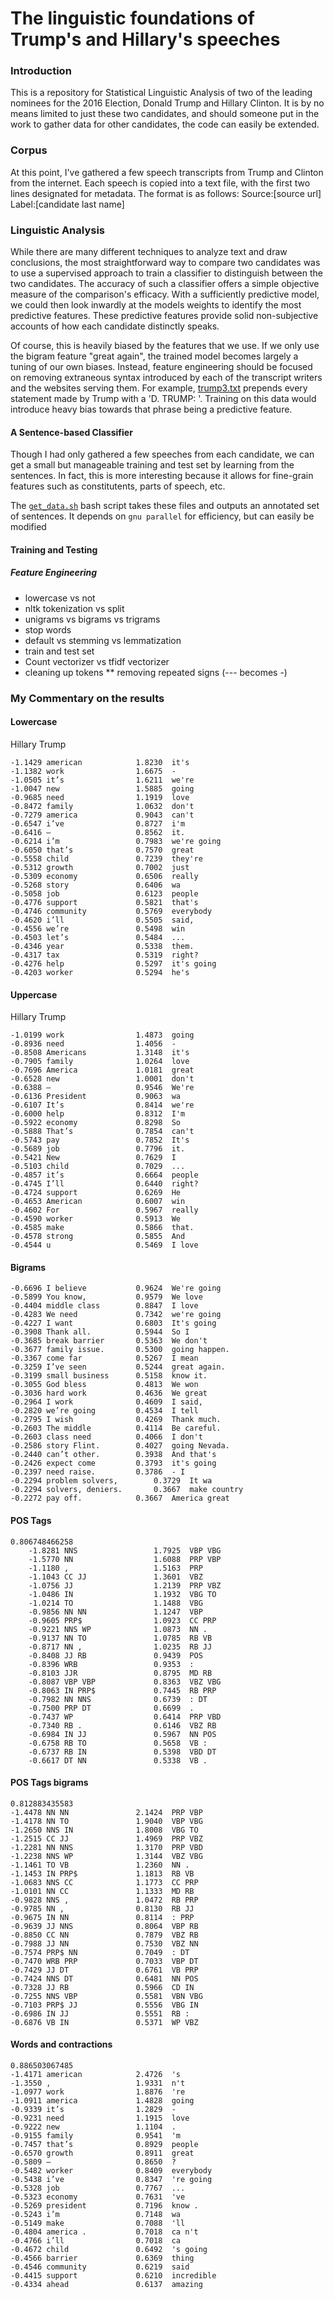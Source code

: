 # The linguistic foundations of Trump's and Hillary's speeches

### Introduction

This is a repository for Statistical Linguistic Analysis of two of the leading nominees for the 2016 Election, Donald Trump and Hillary Clinton. It is by no means limited to just these two candidates, and should someone put in the work to gather data for other candidates, the code can easily be extended. 

### Corpus
At this point, I've gathered a few speech transcripts from Trump and Clinton from the internet. Each speech is copied into a text file, with the first two lines designated for metadata. The format is as follows:
Source:[source url]
Label:[candidate last name]
<body>

### Linguistic Analysis
While there are many different techniques to analyze text and draw conclusions, the most straightforward way to compare two candidates was to use a supervised approach to train a classifier to distinguish between the two candidates. The accuracy of such a classifier offers a simple objective measure of the comparison's efficacy. With a sufficiently predictive model, we could then look inwardly at the models weights to identify the most predictive features. These predictive features provide solid non-subjective accounts of how each candidate distinctly speaks.

Of course, this is heavily biased by the features that we use. If we only use the bigram feature "great again", the trained model becomes largely a tuning of our own biases. Instead, feature engineering should be focused on removing extraneous syntax introduced by each of the transcript writers and the websites serving them. For example, [trump3.txt](trump3.txt) prepends every statement made by Trump with a 'D. TRUMP: '. Training on this data would introduce heavy bias towards that phrase being a predictive feature. 

#### A Sentence-based Classifier
Though I had only gathered a few speeches from each candidate, we can get a small but manageable training and test set by learning from the sentences. In fact, this is more interesting because it allows for fine-grain features such as constitutents, parts of speech, etc. 

The [`get_data.sh`](get_data.sh) bash script takes these files and outputs an annotated set of sentences. It depends on `gnu parallel` for efficiency, but can easily be modified

#### Training and Testing

##### Feature Engineering
* lowercase vs not
* nltk tokenization vs split
* unigrams vs bigrams vs trigrams
* stop words
* default vs stemming vs lemmatization
* train and test set
* Count vectorizer vs tfidf vectorizer
* cleaning up tokens 
** removing repeated signs (--- becomes -)

### My Commentary on the results
#### Lowercase
Hillary                     Trump
```
-1.1429	american       		1.8230	it's
-1.1382	work           		1.6675	-
-1.0505	it’s           		1.6211	we're
-1.0047	new            		1.5885	going
-0.9685	need           		1.1919	love
-0.8472	family         		1.0632	don't
-0.7279	america        		0.9043	can't
-0.6547	i’ve           		0.8727	i'm
-0.6416	–              		0.8562	it.
-0.6214	i’m            		0.7983	we're going
-0.6050	that’s         		0.7570	great
-0.5558	child          		0.7239	they're
-0.5312	growth         		0.7002	just
-0.5309	economy        		0.6506	really
-0.5268	story          		0.6406	wa
-0.5058	job            		0.6123	people
-0.4776	support        		0.5821	that's
-0.4746	community      		0.5769	everybody
-0.4620	i’ll           		0.5505	said,
-0.4556	we’re          		0.5498	win
-0.4503	let’s          		0.5484	...
-0.4346	year           		0.5338	them.
-0.4317	tax            		0.5319	right?
-0.4276	help           		0.5297	it's going
-0.4203	worker         		0.5294	he's
```	
#### Uppercase
Hillary                     Trump
```
-1.0199	work           		1.4873	going
-0.8936	need           		1.4056	-
-0.8508	Americans      		1.3148	it's
-0.7905	family         		1.0264	love
-0.7696	America        		1.0181	great
-0.6528	new            		1.0001	don't
-0.6388	–              		0.9546	We're
-0.6136	President      		0.9063	wa
-0.6107	It’s           		0.8414	we're
-0.6000	help           		0.8312	I'm
-0.5922	economy        		0.8298	So
-0.5888	That’s         		0.7854	can't
-0.5743	pay            		0.7852	It's
-0.5689	job            		0.7796	it.
-0.5421	New            		0.7629	I
-0.5103	child          		0.7029	...
-0.4857	it’s           		0.6664	people
-0.4745	I’ll           		0.6440	right?
-0.4724	support        		0.6269	He
-0.4653	American       		0.6007	win
-0.4602	For            		0.5967	really
-0.4590	worker         		0.5913	We
-0.4585	make           		0.5866	that.
-0.4578	strong         		0.5855	And
-0.4544	u              		0.5469	I love
```

#### Bigrams

```
-0.6696	I believe      		0.9624	We're going
-0.5899	You know,      		0.9579	We love
-0.4404	middle class   		0.8847	I love
-0.4283	We need        		0.7342	we're going
-0.4227	I want         		0.6803	It's going
-0.3908	Thank all.     		0.5944	So I
-0.3685	break barrier  		0.5363	We don't
-0.3677	family issue.  		0.5300	going happen.
-0.3367	come far       		0.5267	I mean
-0.3259	I’ve seen      		0.5244	great again.
-0.3199	small business 		0.5158	know it.
-0.3055	God bless      		0.4813	We won
-0.3036	hard work      		0.4636	We great
-0.2964	I work         		0.4609	I said,
-0.2820	we’re going    		0.4534	I tell
-0.2795	I wish         		0.4269	Thank much.
-0.2603	The middle     		0.4114	Be careful.
-0.2603	class need     		0.4066	I don't
-0.2586	story Flint.   		0.4027	going Nevada.
-0.2440	can’t other.   		0.3938	And that's
-0.2426	expect come    		0.3793	it's going
-0.2397	need raise.    		0.3786	- I
-0.2294	problem solvers,		0.3729	It wa
-0.2294	solvers, deniers.		0.3667	make country
-0.2272	pay off.       		0.3667	America great
```

#### POS Tags

```
0.806748466258
	-1.8281	NNS            		1.7925	VBP VBG
	-1.5770	NN             		1.6088	PRP VBP
	-1.1180	,              		1.5163	PRP
	-1.1043	CC JJ          		1.3601	VBZ
	-1.0756	JJ             		1.2139	PRP VBZ
	-1.0486	IN             		1.1932	VBG TO
	-1.0214	TO             		1.1488	VBG
	-0.9856	NN NN          		1.1247	VBP
	-0.9605	PRP$           		1.0923	CC PRP
	-0.9221	NNS WP         		1.0873	NN .
	-0.9137	NN TO          		1.0785	RB VB
	-0.8717	NN ,           		1.0235	RB JJ
	-0.8408	JJ RB          		0.9439	POS
	-0.8396	WRB            		0.9353	:
	-0.8103	JJR            		0.8795	MD RB
	-0.8087	VBP VBP        		0.8363	VBZ VBG
	-0.8063	IN PRP$        		0.7445	RB PRP
	-0.7982	NN NNS         		0.6739	: DT
	-0.7500	PRP DT         		0.6699	.
	-0.7437	WP             		0.6414	PRP VBD
	-0.7340	RB .           		0.6146	VBZ RB
	-0.6984	IN JJ          		0.5967	NN POS
	-0.6758	RB TO          		0.5658	VB :
	-0.6737	RB IN          		0.5398	VBD DT
	-0.6617	DT NN          		0.5338	VB .
```
	
#### POS Tags bigrams

```
0.812883435583
-1.4478	NN NN          		2.1424	PRP VBP
-1.4178	NN TO          		1.9040	VBP VBG
-1.2650	NNS IN         		1.8008	VBG TO
-1.2515	CC JJ          		1.4969	PRP VBZ
-1.2281	NN NNS         		1.3170	PRP VBD
-1.2238	NNS WP         		1.3144	VBZ VBG
-1.1461	TO VB          		1.2360	NN .
-1.1453	IN PRP$        		1.1813	RB VB
-1.0683	NNS CC         		1.1773	CC PRP
-1.0101	NN CC          		1.1333	MD RB
-0.9828	NNS ,          		1.0472	RB PRP
-0.9785	NN ,           		0.8130	RB JJ
-0.9675	IN NN          		0.8114	: PRP
-0.9639	JJ NNS         		0.8064	VBP RB
-0.8850	CC NN          		0.7879	VBZ RB
-0.7988	JJ NN          		0.7530	VBZ NN
-0.7574	PRP$ NN        		0.7049	: DT
-0.7470	WRB PRP        		0.7033	VBP DT
-0.7429	JJ DT          		0.6761	VB PRP
-0.7424	NNS DT         		0.6481	NN POS
-0.7328	JJ RB          		0.5966	CD IN
-0.7255	NNS VBP        		0.5581	VBN VBG
-0.7103	PRP$ JJ        		0.5556	VBG IN
-0.6986	IN JJ          		0.5551	RB :
-0.6876	VB IN          		0.5371	WP VBZ	
```
	
#### Words and contractions

```
0.886503067485
-1.4171	american       		2.4726	's
-1.3550	,              		1.9331	n't
-1.0977	work           		1.8876	're
-1.0911	america        		1.4828	going
-0.9339	it’s           		1.2829	-
-0.9231	need           		1.1915	love
-0.9222	new            		1.1104	.
-0.9155	family         		0.9541	'm
-0.7457	that’s         		0.8929	people
-0.6570	growth         		0.8911	great
-0.5809	–              		0.8650	?
-0.5482	worker         		0.8409	everybody
-0.5438	i’ve           		0.8347	're going
-0.5328	job            		0.7767	...
-0.5323	economy        		0.7631	've
-0.5269	president      		0.7196	know .
-0.5243	i’m            		0.7148	wa
-0.5149	make           		0.7088	'll
-0.4804	america .      		0.7018	ca n't
-0.4766	i’ll           		0.7018	ca
-0.4672	child          		0.6492	's going
-0.4566	barrier        		0.6369	thing
-0.4546	community      		0.6219	said
-0.4415	support        		0.6210	incredible
-0.4334	ahead          		0.6137	amazing
```
